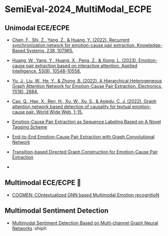 # SemiEval-2024_MultiModal_ECPE
## Unimodal ECE/ECPE
- [Chen, F., Shi, Z., Yang, Z., & Huang, Y. (2022). Recurrent synchronization network for emotion-cause pair extraction. Knowledge-Based Systems, 238, 107965.](https://www.sciencedirect.com/science/article/pii/S0950705121010923)

- [Huang, W., Yang, Y., Huang, X., Peng, Z., & Xiong, L. (2023). Emotion-cause pair extraction based on interactive attention. Applied Intelligence, 53(9), 10548-10558.](https://link.springer.com/article/10.1007/s10489-022-03873-x)

- [Yu, J., Liu, W., He, Y., & Zhong, B. (2022). A Hierarchical Heterogeneous Graph Attention Network for Emotion-Cause Pair Extraction. Electronics, 11(18), 2884.](https://www.mdpi.com/2079-9292/11/18/2884)

- [Cao, Q., Hao, X., Ren, H., Xu, W., Xu, S., & Asiedu, C. J. (2022). Graph attention network based detection of causality for textual emotion-cause pair. World Wide Web, 1-15.](https://link.springer.com/article/10.1007/s11280-022-01111-5)

- [Emotion-Cause Pair Extraction as Sequence Labeling Based on A Novel Tagging Scheme](https://aclanthology.org/2020.emnlp-main.289.pdf)

- [End-to-End Emotion-Cause Pair Extraction with Graph Convolutional Network](https://aclanthology.org/2020.coling-main.17.pdf)

- [Transition-based Directed Graph Construction for Emotion-Cause Pair Extraction](https://aclanthology.org/2020.acl-main.342.pdf)

-

## Multimodal ECE/ECPE :tada:
- [COGMEN: COntextualized GNN based Multimodal Emotion recognitioN](https://aclanthology.org/2022.naacl-main.306.pdf)


## Multimodal Sentiment Detection

- [Multimodal Sentiment Detection Based on Multi-channel Graph Neural Networks](https://aclanthology.org/2021.acl-long.28.pdf) :shipit:
